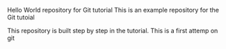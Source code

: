 Hello World repository for Git tutorial
This is an example repository for the Git tutoial

This repository is built step by step in the tutorial.
This is a first attemp on git
